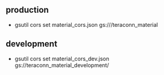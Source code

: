 ## production
- gsutil cors set material_cors.json gs:///teraconn_material

## development
- gsutil cors set material_cors_dev.json gs://teraconn_material_development/
